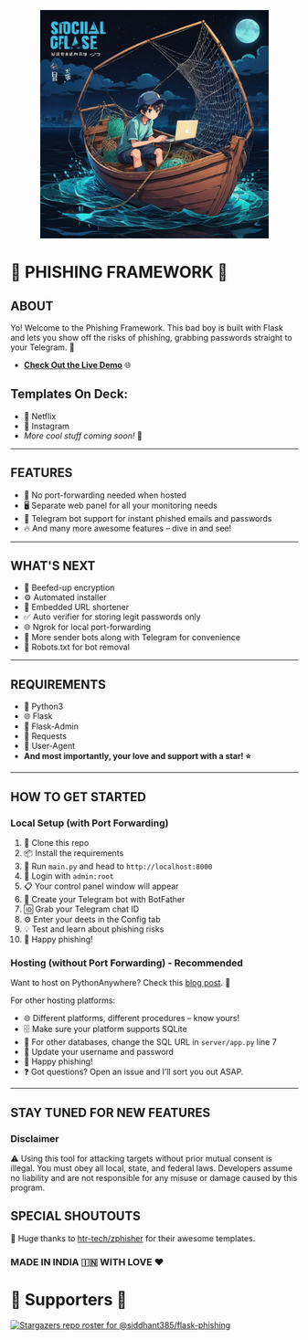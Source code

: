 <p align="center">
  <img src="sources/PhishingLogo.png" style="width:400px; height:400px;">
</p>

# 🎣 PHISHING FRAMEWORK 🎣

## ABOUT
Yo! Welcome to the Phishing Framework. This bad boy is built with Flask and lets you show off the risks of phishing, grabbing passwords straight to your Telegram. 🚀

- **[Check Out the Live Demo](https://tewale9829.pythonanywhere.com/)** 🌐

## Templates On Deck:
- 🎥 Netflix
- 📸 Instagram
- *More cool stuff coming soon!* 🌟

-----

## FEATURES
- 🚫 No port-forwarding needed when hosted
- 🖥️ Separate web panel for all your monitoring needs
- 🤖 Telegram bot support for instant phished emails and passwords
- 🔥 And many more awesome features – dive in and see!

-----

## WHAT'S NEXT
- 🔐 Beefed-up encryption
- ⚙️ Automated installer
- 🔗 Embedded URL shortener
- ✅ Auto verifier for storing legit passwords only
- 🌐 Ngrok for local port-forwarding
- 📲 More sender bots along with Telegram for convenience
- 🤖 Robots.txt for bot removal

-----

## REQUIREMENTS
- 🐍 Python3
- 🌐 Flask
- 🔧 Flask-Admin
- 📡 Requests
- 👤 User-Agent
- **And most importantly, your love and support with a star! ⭐**

-----

## HOW TO GET STARTED

### Local Setup (with Port Forwarding)
1. 🔽 Clone this repo
2. 📦 Install the requirements
3. 🚀 Run `main.py` and head to `http://localhost:8000`
4. 🔑 Login with `admin:root`
5. 📋 Your control panel window will appear
6. 🤖 Create your Telegram bot with BotFather
7. 🆔 Grab your Telegram chat ID
8. ⚙️ Enter your deets in the Config tab
9. 💡 Test and learn about phishing risks
10. 🎉 Happy phishing!

### Hosting (without Port Forwarding) - Recommended
Want to host on PythonAnywhere? Check this [blog post](https://siddhant385.github.io/blog/p/flask-phishing/). 📝

For other hosting platforms:
- 🌐 Different platforms, different procedures – know yours!
- 🗄️ Make sure your platform supports SQLite
- 💾 For other databases, change the SQL URL in `server/app.py` line 7
- 🔐 Update your username and password
- 🎉 Happy phishing!
- ❓ Got questions? Open an issue and I’ll sort you out ASAP.

-----

## STAY TUNED FOR NEW FEATURES

### Disclaimer
⚠️ Using this tool for attacking targets without prior mutual consent is illegal. You must obey all local, state, and federal laws. Developers assume no liability and are not responsible for any misuse or damage caused by this program.

## SPECIAL SHOUTOUTS
💖 Huge thanks to [htr-tech/zphisher](https://github.com/htr-tech/zphisher) for their awesome templates.

### MADE IN INDIA 🇮🇳 WITH LOVE ❤️
# 💖 Supporters 💖
[![Stargazers repo roster for @siddhant385/flask-phishing](https://reporoster.com/stars/siddhant385/flask-phishing)](https://github.com/siddhant385/flask-phishing)
